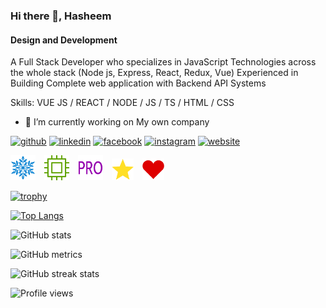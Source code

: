 ### Hi there 👋, Hasheem
#### Design and Development 
A Full Stack Developer who specializes in JavaScript Technologies across the whole stack (Node js, Express, React, Redux, Vue) Experienced in Building Complete web application with Backend API Systems

Skills: VUE JS / REACT / NODE / JS / TS / HTML / CSS

- 🔭 I’m currently working on My own company 


[<img src='https://cdn.jsdelivr.net/npm/simple-icons@3.0.1/icons/github.svg' alt='github' height='40'>](https://github.com/hasheemismath)  [<img src='https://cdn.jsdelivr.net/npm/simple-icons@3.0.1/icons/linkedin.svg' alt='linkedin' height='40'>](https://www.linkedin.com/in/https://www.linkedin.com/in/hasheem-ismath-b81a651b1//)  [<img src='https://cdn.jsdelivr.net/npm/simple-icons@3.0.1/icons/facebook.svg' alt='facebook' height='40'>](https://www.facebook.com/https://www.facebook.com/)  [<img src='https://cdn.jsdelivr.net/npm/simple-icons@3.0.1/icons/instagram.svg' alt='instagram' height='40'>](https://www.instagram.com/https://www.instagram.com/hasheem_ismath//)  [<img src='https://cdn.jsdelivr.net/npm/simple-icons@3.0.1/icons/icloud.svg' alt='website' height='40'>](http://hasheem.cf/)  

<a href='https://archiveprogram.github.com/'><img src='https://raw.githubusercontent.com/acervenky/animated-github-badges/master/assets/acbadge.gif' width='40' height='40'></a> <a href='https://docs.github.com/en/developers'><img src='https://raw.githubusercontent.com/acervenky/animated-github-badges/master/assets/devbadge.gif' width='40' height='40'></a> <a href='https://github.com/pricing'><img src='https://raw.githubusercontent.com/acervenky/animated-github-badges/master/assets/pro.gif' width='40' height='40'></a> <a href='https://stars.github.com/'><img src='https://raw.githubusercontent.com/acervenky/animated-github-badges/master/assets/starbadge.gif' width='35' height='35'></a> <a href='https://docs.github.com/en/github/supporting-the-open-source-community-with-github-sponsors'><img src='https://raw.githubusercontent.com/acervenky/animated-github-badges/master/assets/sponsorbadge.gif' width='35' height='35'></a> 

[![trophy](https://github-profile-trophy.vercel.app/?username=hasheemismath)](https://github.com/ryo-ma/github-profile-trophy)

[![Top Langs](https://github-readme-stats.vercel.app/api/top-langs/?username=hasheemismath&layout=compact)](https://github.com/anuraghazra/github-readme-stats)

![GitHub stats](https://github-readme-stats.vercel.app/api?username=hasheemismath&show_icons=true&count_private=true&show_icons=true&theme=dracula)  

![GitHub metrics](https://metrics.lecoq.io/hasheemismath)  

![GitHub streak stats](https://github-readme-streak-stats.herokuapp.com/?user=hasheemismath)  

![Profile views](https://gpvc.arturio.dev/hasheemismath)  
